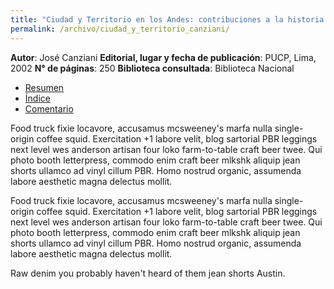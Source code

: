```yaml
---
title: "Ciudad y Territorio en los Andes: contribuciones a la historia del urbanismo prehispánico"
permalink: /archivo/ciudad_y_territorio_canziani/
---
```


**Autor**: José Canziani
**Editorial, lugar y fecha de publicación**: PUCP, Lima, 2002
**N° de páginas**: 250
**Biblioteca consultada**: Biblioteca Nacional
  
<ul class="nav nav-tabs">
  <li class="active"><a href="#resumen" data-toggle="tab">Resumen</a></li>
  <li><a href="#indice" data-toggle="tab">Índice</a></li>
  <li><a href="#comentario" data-toggle="tab">Comentario</a></li>
</ul>
<div id="myTabContent" class="tab-content">
  <div class="tab-pane fade active in" id="resumen">
    <p>Food truck fixie locavore, accusamus mcsweeney's marfa nulla single-origin coffee squid. Exercitation +1 labore velit, blog sartorial PBR leggings next level wes anderson artisan four loko farm-to-table craft beer twee. Qui photo booth letterpress, commodo enim craft beer mlkshk aliquip jean shorts ullamco ad vinyl cillum PBR. Homo nostrud organic, assumenda labore aesthetic magna delectus mollit.</p>
  </div>
  <div class="tab-pane fade" id="indice">
    <p>Food truck fixie locavore, accusamus mcsweeney's marfa nulla single-origin coffee squid. Exercitation +1 labore velit, blog sartorial PBR leggings next level wes anderson artisan four loko farm-to-table craft beer twee. Qui photo booth letterpress, commodo enim craft beer mlkshk aliquip jean shorts ullamco ad vinyl cillum PBR. Homo nostrud organic, assumenda labore aesthetic magna delectus mollit.</p>
  </div>
  <div class="tab-pane fade" id="comentario">
    <p>Raw denim you probably haven't heard of them jean shorts Austin. 
    </p>
  </div>
</div>
